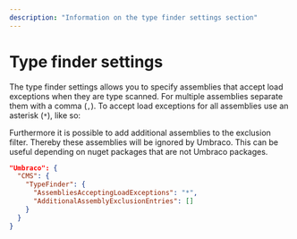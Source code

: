 ```yaml
---
description: "Information on the type finder settings section"
---
```


# Type finder settings

The type finder settings allows you to specify assemblies that accept load exceptions when they are type scanned. For multiple assemblies separate them with a comma (`,`). 
To accept load exceptions for all assemblies use an asterisk (`*`), like so:

Furthermore it is possible to add additional assemblies to the exclusion filter. Thereby these assemblies will be ignored by Umbraco. This can be useful depending on nuget packages that are not Umbraco packages.
```json
"Umbraco": {
  "CMS": {
    "TypeFinder": {
      "AssembliesAcceptingLoadExceptions": "*",
      "AdditionalAssemblyExclusionEntries": []
    }
  }
}
```
